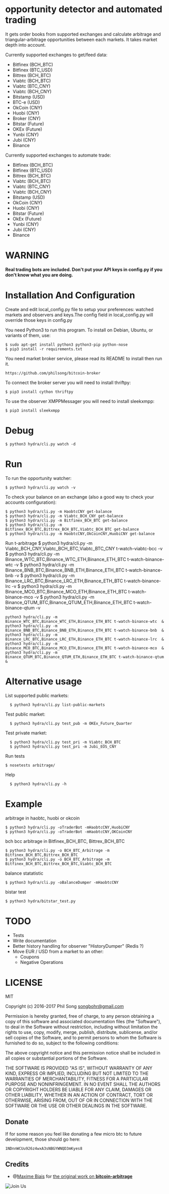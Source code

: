 # opportunity detector and automated trading

It gets order books from supported exchanges and calculate arbitrage and triangular-arbitrage
opportunities between each markets. It takes market depth into account.

Currently supported exchanges to get/feed data:
 - Bitfinex (BCH_BTC)
 - Bitfinex (BTC_USD)
 - Bittrex (BCH_BTC)
 - Viabtc (BCH_BTC)
 - Viabtc (BTC_CNY)
 - Viabtc (BCH_CNY)
 - Bitstamp (USD)
 - BTC-e (USD)
 - OkCoin (CNY)
 - Huobi (CNY)
 - Broker (CNY)
 - Bitstar (Future)
 - OKEx (Future)
 - Yunbi (CNY)
 - Jubi (CNY)
 - Binance

Currently supported exchanges to automate trade:
 - Bitfinex (BCH_BTC)
 - Bitfinex (BTC_USD)
 - Bittrex (BCH_BTC)
 - Viabtc (BCH_BTC)
 - Viabtc (BTC_CNY)
 - Viabtc (BCH_CNY)
 - Bitstamp (USD)
 - OkCoin (CNY)
 - Huobi (CNY)
 - Bitstar (Future)
 - OkEx (Future)
 - Yunbi (CNY)
 - Jubi (CNY)
 - Binance

# WARNING

**Real trading bots are included. Don't put your API keys in config.py
  if you don't know what you are doing.**

# Installation And Configuration

Create and edit local_config.py file to setup your preferences: watched markets
and observers and keys.The config field in local_config.py will override those keys in config.py

You need Python3 to run this program. To install on Debian, Ubuntu, or
variants of them, use:

    $ sudo apt-get install python3 python3-pip python-nose
    $ pip3 install -r requirements.txt

You need market broker service, please read its README to install then run it. 
  
    https://github.com/philsong/bitcoin-broker 

To connect the broker server you will need to install thriftpy:

    $ pip3 install cython thriftpy

To use the observer XMPPMessager you will need to install sleekxmpp:

    $ pip3 install sleekxmpp

# Debug

    $ python3 hydra/cli.py watch -d

# Run

To run the opportunity watcher:

    $ python3 hydra/cli.py watch -v

To check your balance on an exchange (also a good way to check your accounts configuration):

    $ python3 hydra/cli.py -m HaobtcCNY get-balance
    $ python3 hydra/cli.py -m Viabtc_BCH_CNY get-balance
    $ python3 hydra/cli.py -m Bitfinex_BCH_BTC get-balance
    $ python3 hydra/cli.py -m Bitfinex_BCH_BTC,Bittrex_BCH_BTC,Viabtc_BCH_BTC get-balance
    $ python3 hydra/cli.py -m HaobtcCNY,OkCoinCNY,HuobiCNY get-balance

Run t-arbitrage
    $ python3 hydra/cli.py -m Viabtc_BCH_CNY,Viabtc_BCH_BTC,Viabtc_BTC_CNY t-watch-viabtc-bcc -v
    $ python3 hydra/cli.py -m Binance_WTC_BTC,Binance_WTC_ETH,Binance_ETH_BTC t-watch-binance-wtc -v
    $ python3 hydra/cli.py -m Binance_BNB_BTC,Binance_BNB_ETH,Binance_ETH_BTC t-watch-binance-bnb -v
    $ python3 hydra/cli.py -m Binance_LRC_BTC,Binance_LRC_ETH,Binance_ETH_BTC t-watch-binance-lrc -v
    $ python3 hydra/cli.py -m Binance_MCO_BTC,Binance_MCO_ETH,Binance_ETH_BTC t-watch-binance-mco -v
    $ python3 hydra/cli.py -m Binance_QTUM_BTC,Binance_QTUM_ETH,Binance_ETH_BTC t-watch-binance-qtum -v

    python3 hydra/cli.py -m Binance_WTC_BTC,Binance_WTC_ETH,Binance_ETH_BTC t-watch-binance-wtc  &
    python3 hydra/cli.py -m Binance_BNB_BTC,Binance_BNB_ETH,Binance_ETH_BTC t-watch-binance-bnb  &
    python3 hydra/cli.py -m Binance_LRC_BTC,Binance_LRC_ETH,Binance_ETH_BTC t-watch-binance-lrc  &
    python3 hydra/cli.py -m Binance_MCO_BTC,Binance_MCO_ETH,Binance_ETH_BTC t-watch-binance-mco  &
    python3 hydra/cli.py -m Binance_QTUM_BTC,Binance_QTUM_ETH,Binance_ETH_BTC t-watch-binance-qtum  &

# Alternative usage

List supported public markets:

      $ python3 hydra/cli.py list-public-markets

Test public market:
      
      $ python3 hydra/cli.py test_pub -m OKEx_Future_Quarter

Test private market:
      
      $ python3 hydra/cli.py test_pri -m Viabtc_BCH_BTC
      $ python3 hydra/cli.py test_pri -m Jubi_EOS_CNY

Run tests

    $ nosetests arbitrage/

Help
      
      $ python3 hydra/cli.py -h

# Example

arbitrage in haobtc, huobi or okcoin

    $ python3 hydra/cli.py -oTraderBot -mHaobtcCNY,HuobiCNY
    $ python3 hydra/cli.py -oTraderBot -mHaobtcCNY,OKCoinCNY

bch bcc arbitrage in Bitfinex_BCH_BTC, Bittrex_BCH_BTC

    $ python3 hydra/cli.py -o BCH_BTC_Arbitrage -m Bitfinex_BCH_BTC,Bittrex_BCH_BTC
    $ python3 hydra/cli.py -o BCH_BTC_Arbitrage -m Bitfinex_BCH_BTC,Bittrex_BCH_BTC,Viabtc_BCH_BTC


balance statatistic 

    $ python3 hydra/cli.py -oBalanceDumper -mHaobtcCNY
    
bistar test

    $ python3 hydra/bitstar_test.py

    
# TODO

 * Tests
 * Write documentation
 * Better history handling for observer "HistoryDumper" (Redis ?)
 * Move EUR / USD from a market to an other:
   * Coupons
   * Negative Operations

# LICENSE


MIT

Copyright (c) 2016-2017 Phil Song <songbohr@gmail.com>


Permission is hereby granted, free of charge, to any person obtaining a copy of this software and associated documentation files (the "Software"), to deal in the Software without restriction, including without limitation the rights to use, copy, modify, merge, publish, distribute, sublicense, and/or sell copies of the Software, and to permit persons to whom the Software is furnished to do so, subject to the following conditions:

The above copyright notice and this permission notice shall be included in all copies or substantial portions of the Software.

THE SOFTWARE IS PROVIDED "AS IS", WITHOUT WARRANTY OF ANY KIND, EXPRESS OR IMPLIED, INCLUDING BUT NOT LIMITED TO THE WARRANTIES OF MERCHANTABILITY, FITNESS FOR A PARTICULAR PURPOSE AND NONINFRINGEMENT. IN NO EVENT SHALL THE AUTHORS OR COPYRIGHT HOLDERS BE LIABLE FOR ANY CLAIM, DAMAGES OR OTHER LIABILITY, WHETHER IN AN ACTION OF CONTRACT, TORT OR OTHERWISE, ARISING FROM, OUT OF OR IN CONNECTION WITH THE SOFTWARE OR THE USE OR OTHER DEALINGS IN THE SOFTWARE.

## Donate

If for some reason you feel like donating a few micro btc to future development, those should go here:

`1NDnnWCUu926z4wxA3sNBGYWNQD3mKyes8`

## Credits

* @[Maxime Biais](https://github.com/maxme) for [the original work on **bitcoin-arbitrage**](https://github.com/maxme/https://github.com/maxme/bitcoin-arbitrage)

![Join Us](docs/xmq.jpg)

